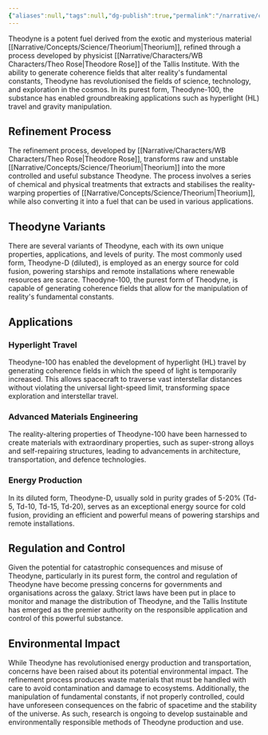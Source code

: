 ```yaml
---
{"aliases":null,"tags":null,"dg-publish":true,"permalink":"/narrative/concepts/science/theodyne/","dgPassFrontmatter":true}
---
```


Theodyne is a potent fuel derived from the exotic and mysterious material [[Narrative/Concepts/Science/Theorium\|Theorium]], refined through a process developed by physicist [[Narrative/Characters/WB Characters/Theo Rose\|Theodore Rose]] of the Tallis Institute. With the ability to generate coherence fields that alter reality's fundamental constants, Theodyne has revolutionised the fields of science, technology, and exploration in the cosmos. In its purest form, Theodyne-100, the substance has enabled groundbreaking applications such as hyperlight (HL) travel and gravity manipulation.

## Refinement Process

The refinement process, developed by [[Narrative/Characters/WB Characters/Theo Rose\|Theodore Rose]], transforms raw and unstable [[Narrative/Concepts/Science/Theorium\|Theorium]] into the more controlled and useful substance Theodyne. The process involves a series of chemical and physical treatments that extracts and stabilises the reality-warping properties of [[Narrative/Concepts/Science/Theorium\|Theorium]], while also converting it into a fuel that can be used in various applications.

## Theodyne Variants

There are several variants of Theodyne, each with its own unique properties, applications, and levels of purity. The most commonly used form, Theodyne-D (diluted), is employed as an energy source for cold fusion, powering starships and remote installations where renewable resources are scarce. Theodyne-100, the purest form of Theodyne, is capable of generating coherence fields that allow for the manipulation of reality's fundamental constants.

## Applications

### Hyperlight Travel

Theodyne-100 has enabled the development of hyperlight (HL) travel by generating coherence fields in which the speed of light is temporarily increased. This allows spacecraft to traverse vast interstellar distances without violating the universal light-speed limit, transforming space exploration and interstellar travel.

### Advanced Materials Engineering

The reality-altering properties of Theodyne-100 have been harnessed to create materials with extraordinary properties, such as super-strong alloys and self-repairing structures, leading to advancements in architecture, transportation, and defence technologies.

### Energy Production

In its diluted form, Theodyne-D, usually sold in purity grades of 5-20% (Td-5, Td-10, Td-15, Td-20), serves as an exceptional energy source for cold fusion, providing an efficient and powerful means of powering starships and remote installations.

## Regulation and Control

Given the potential for catastrophic consequences and misuse of Theodyne, particularly in its purest form, the control and regulation of Theodyne have become pressing concerns for governments and organisations across the galaxy. Strict laws have been put in place to monitor and manage the distribution of Theodyne, and the Tallis Institute has emerged as the premier authority on the responsible application and control of this powerful substance.

## Environmental Impact

While Theodyne has revolutionised energy production and transportation, concerns have been raised about its potential environmental impact. The refinement process produces waste materials that must be handled with care to avoid contamination and damage to ecosystems. Additionally, the manipulation of fundamental constants, if not properly controlled, could have unforeseen consequences on the fabric of spacetime and the stability of the universe. As such, research is ongoing to develop sustainable and environmentally responsible methods of Theodyne production and use.